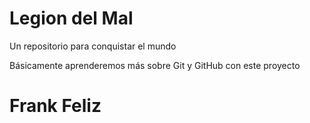 # Legion del Mal

Un repositorio para conquistar el mundo

Básicamente aprenderemos más sobre Git y GitHub con este proyecto

# Frank Feliz
